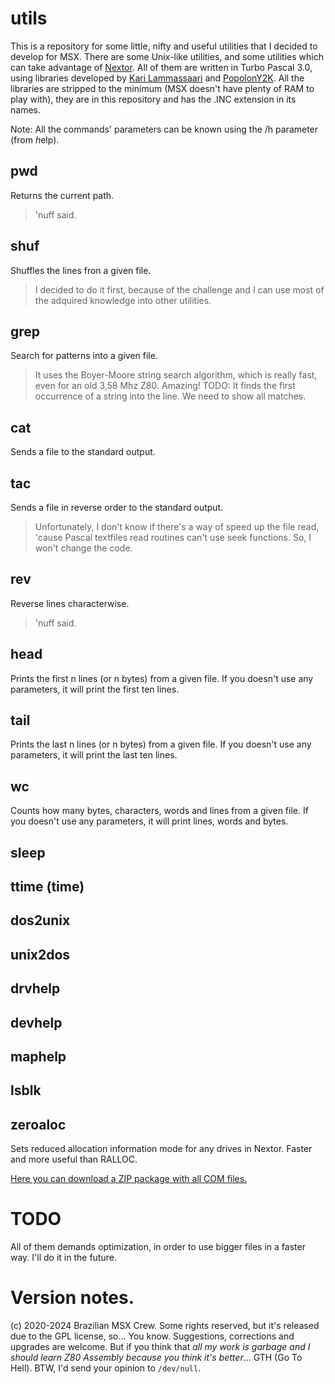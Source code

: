 ﻿
# utils
This is a repository for some little, nifty and useful utilities that I
decided to develop for MSX. There are some Unix-like utilities, and some
utilities which can take advantage of [Nextor](https://github.com/Konamiman/Nextor). 
All of them are written in Turbo Pascal 3.0, using libraries developed by 
[Kari Lammassaari](http://pascal.hansotten.com/delphi/turbo-pascal-on-cpm-msx-dos-and-ms-dos/) 
and [PopolonY2K](https://sourceforge.net/projects/oldskooltech/). 
All the libraries are stripped to the minimum (MSX doesn't have plenty of RAM to
play with), they are in this repository and has the .INC extension in its names.

Note: All the commands' parameters can be known using the /h parameter (from *h*elp).

## pwd
Returns the current path. 
> 'nuff said.

## shuf
Shuffles the lines fron a given file. 
> I decided to do it first, because of the challenge and I can use most 
> of the adquired knowledge into other utilities. 

## grep
Search for patterns into a given file.
> It uses the Boyer-Moore string search algorithm, which is really fast,
> even for an old 3,58 Mhz Z80. Amazing! TODO: It finds the first occurrence 
> of a string into the line. We need to show all matches.

## cat
Sends a file to the standard output.

## tac
Sends a file in reverse order to the standard output.
> Unfortunately, I don't know if there's a way of speed up the file read,
> 'cause Pascal textfiles read routines can't use seek functions. So, I
> won't change the code.

## rev
Reverse lines characterwise.
> 'nuff said.

## head
Prints the first n lines (or n bytes) from a given file. If you doesn't use any
parameters, it will print the first ten lines.

## tail
Prints the last n lines (or n bytes) from a given file. If you doesn't use any
parameters, it will print the last ten lines.

## wc
Counts how many bytes, characters, words and lines from a given file. If you
doesn't use any parameters, it will print lines, words and bytes.

## sleep
## ttime (time)

## dos2unix
## unix2dos
## drvhelp
## devhelp
## maphelp
## lsblk
## zeroaloc
Sets reduced allocation information mode for any drives in Nextor. Faster
and more useful than RALLOC.

[Here you can download a ZIP package with all COM files.](https://github.com/ricardojpinheiro/utils/blob/master/utils.zip)

# TODO
All of them demands optimization, in order to use bigger files in a faster
way. I'll do it in the future. 

# Version notes.
(c) 2020-2024 Brazilian MSX Crew. Some rights reserved, but it's released due to
the GPL license, so... You know. Suggestions, corrections and upgrades are
welcome. But if you think that *all my work is garbage and I should learn Z80
Assembly because you think it's better*... GTH (Go To Hell). BTW, I'd send
your opinion to `/dev/null`.

